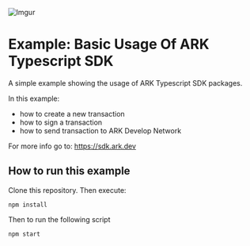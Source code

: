 ![Imgur](https://imgur.com/gallery/PL5LWjC)
# Example: Basic Usage Of ARK Typescript SDK

A simple example showing the usage of ARK Typescript SDK packages. 

In this example:
- how to create a new transaction
- how to sign a transaction
- how to send transaction to ARK Develop Network

For more info go to: https://sdk.ark.dev

## How to run this example

Clone this repository. Then execute:

```
npm install
```

Then to run the following script
```
npm start
```
